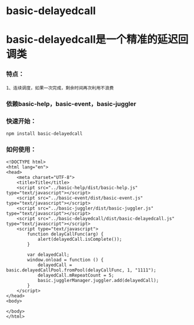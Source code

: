 # basic-delayedcall


# basic-delayedcall是一个精准的延迟回调类


### 特点：


    1、连续调度，如果一次完成，剩余时间再次利用不浪费



### 依赖basic-help，basic-event，basic-juggler


### 快速开始：


    npm install basic-delayedcall


### 如何使用：

    <!DOCTYPE html>
    <html lang="en">
    <head>
        <meta charset="UTF-8">
        <title>Title</title>
        <script src="../basic-help/dist/basic-help.js" type="text/javascript"></script>
        <script src="../basic-event/dist/basic-event.js" type="text/javascript"></script>
        <script src="../basic-juggler/dist/basic-juggler.js" type="text/javascript"></script>
        <script src="../basic-delayedcall/dist/basic-delayedcall.js" type="text/javascript"></script>
        <script type="text/javascript">
            function delayCallFunc(arg) {
                alert(delayedCall.isComplete());
            }

            var delayedCall;
            window.onload = function () {
                delayedCall = basic.delayedCallPool.fromPool(delayCallFunc, 1, "1111");
                delayedCall.mRepeatCount = 5;
                basic.jugglerManager.juggler.add(delayedCall);
            }
        </script>
    </head>
    <body>

    </body>
    </html>






	